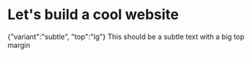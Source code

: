# Let's build a cool website

{"variant":"subtle", "top":"lg"}
This should be a subtle text with a big top margin
